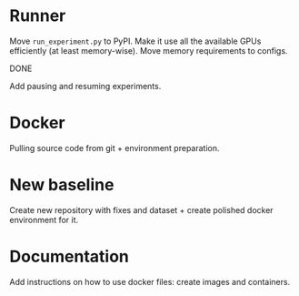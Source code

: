 # Runner
Move `run_experiment.py` to PyPI. Make it use all the available GPUs efficiently (at least memory-wise). Move memory requirements to configs.  

DONE

Add pausing and resuming experiments.

# Docker
Pulling source code from git + environment preparation.

# New baseline
Create new repository with fixes and dataset + create polished docker environment for it.

# Documentation
Add instructions on how to use docker files: create images and containers.